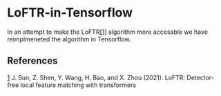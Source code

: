 # LoFTR-in-Tensorflow

In an attempt to make the LoFTR[[1]](#1) algorithm more accesable we have reimplmeneted the algorithm in Tensorflow.


## References
<a id="1">[1](#1)</a> 
J. Sun, Z. Shen, Y. Wang, H. Bao, and X. Zhou (2021). 
LoFTR: Detector-free local feature matching with transformers

